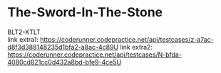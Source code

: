 # The-Sword-In-The-Stone
BLT2-KTLT
<br>
link extra1: https://coderunner.codepractice.net/api/testcases/z-a7ac-d8f3d388148235d1bfa2-a8ac-4c89U
link extra2: https://coderunner.codepractice.net/api/testcases/N-bfda-4080cd821cc0d432a8bd-bfe9-4ce5U
